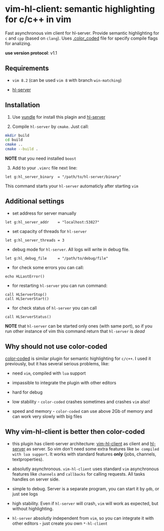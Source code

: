 # vim-hl-client: semantic highlighting for c/c++ in vim

Fast asynchronous vim client for hl-server.
Provide semantic highlighting for `c` and `cpp` (based on `clang`).
Uses [.color_coded](https://github.com/rdnetto/YCM-Generator) file for specify
compile flags for analizing.

__use version protocol__: v1.1


## Requirements

- `vim 8.2` (can be used `vim 8` with branch `win-matching`)

- [hl-server](https://github.com/andrejlevkovitch/hl-server)


## Installation

1. Use [vundle](https://github.com/VundleVim/Vundle.vim) for install this plagin
and [hl-server](https://github.com/andrejlevkovitch/hl-server)

2. Compile `hl-server` by `cmake`. Just call:

```sh
mkdir build
cd build
cmake ..
cmake --build .
```

__NOTE__ that you need installed `boost`

3. Add to your `.vimrc` file next line:

```vim
let g:hl_server_binary  = "/path/to/hl-server/binary"
```

This command starts your `hl-server` automaticly after starting `vim`


## Additional settings

- set address for server manually
```vim
let g:hl_server_addr    = "localhost:53827"
```

- set capacity of threads for `hl-server`
```vim
let g:hl_server_threads = 3
```

- debug mode for `hl-server`. All logs will write in debug file.
```vim
let g:hl_debug_file     = "/path/to/debug/file"
```


- for check some errors you can call:
```vim
echo HLLastError()
```

- for restarting `hl-server` you can run command:
```vim
call HLServerStop()
call HLServerStart()
```

- for check status of `hl-server` you can call

```vim
call HLServerStatus()
```

__NOTE__ that `hl-server` can be started only ones (with same port), so if you
run other instance of vim this command return that `hl-server` is _dead_


## Why should not use color-coded

[color-coded](https://github.com/jeaye/color_coded) is similar plugin for
semantic highlighting for `c/c++`.  I used it previously, but it has several
serious problems, like:

- need `vim`, compiled with `lua` support

- impassible to integrate the plugin with other editors

- hard for debug

- low stability - `color-coded` crashes sometimes and crashes `vim` also!

- speed and memory - `color-coded` can use above 2Gb of memory and can work very
slowly with big files


## Why vim-hl-client is better then color-coded

- this plugin has client-server architecture: [vim-hl-client](https://github.com/andrejlevkovitch/vim-hl-client)
as client and [hl-server](https://github.com/andrejlevkovitch/hl-server) as
server. So vim don't need some extra features like `be compiled with lua support`.
It works with standard features __only__ (jobs, channels, textproperties).

- absolutly asynchronous. `vim-hl-client` uses standard `vim` asynchronous
features like `channels` and `callbacks` for calling requests. All tasks handles
on server side.

- simple to debug. Server is a separate program, you can start it by `gdb`, or
just see logs

- high stability. Even if `hl-server` will crash, `vim` will work as expected,
but without highlighting.

- `hl-server` absolutly independent from `vim`, so you can integrate it with
other editors - just create you own `*-hl-client`
